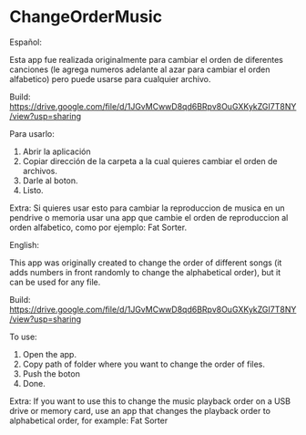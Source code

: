 # ChangeOrderMusic
Español:
 
Esta app fue realizada originalmente para cambiar el orden de diferentes canciones (le agrega numeros adelante al azar para cambiar el orden alfabetico) pero puede usarse para cualquier archivo.

Build: https://drive.google.com/file/d/1JGvMCwwD8qd6BRpv8OuGXKykZGI7T8NY/view?usp=sharing 

Para usarlo: 
1. Abrir la aplicación
2. Copiar dirección de la carpeta a la cual quieres cambiar el orden de archivos.
3. Darle al boton.
4. Listo.

Extra: Si quieres usar esto para cambiar la reproduccion de musica en un pendrive o memoria usar una app que cambie el orden de reproduccion al orden alfabetico, como por ejemplo: Fat Sorter. 

English:

This app was originally created to change the order of different songs (it adds numbers in front randomly to change the alphabetical order), but it can be used for any file.

Build: https://drive.google.com/file/d/1JGvMCwwD8qd6BRpv8OuGXKykZGI7T8NY/view?usp=sharing 

To use: 
1. Open the app.
2. Copy path of folder where you want to change the order of files.
3. Push the boton
4. Done.

Extra: If you want to use this to change the music playback order on a USB drive or memory card, use an app that changes the playback order to alphabetical order, for example: Fat Sorter
